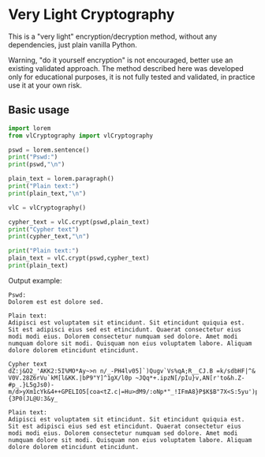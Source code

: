# Very Light Cryptography

This is a "very light" encryption/decryption method, without any dependencies, just plain vanilla Python. 

Warning, "do it yourself encryption" is not encouraged, better use an existing validated approach. The method described here was developed only for educational purposes, it is not fully tested and validated, in practice use it at your own risk. 

## Basic usage

```python
import lorem
from vlCryptography import vlCryptography

pswd = lorem.sentence()
print("Pswd:")
print(pswd,"\n")

plain_text = lorem.paragraph()
print("Plain text:")
print(plain_text,"\n")

vlC = vlCryptography()

cypher_text = vlC.crypt(pswd,plain_text)
print("Cypher text")
print(cypher_text,"\n")

print("Plain text:")
plain_text = vlC.crypt(pswd,cypher_text)
print(plain_text)
```

Output example:

```
Pswd:
Dolorem est est dolore sed. 

Plain text:
Adipisci est voluptatem sit etincidunt. Sit etincidunt quiquia est. Sit est adipisci eius sed est etincidunt. Quaerat consectetur eius modi modi eius. Dolorem consectetur numquam sed dolore. Amet modi numquam dolore sit modi. Quisquam non eius voluptatem labore. Aliquam dolore dolorem etincidunt etincidunt. 

Cypher text
dZ:j&O2_'AKK2:5I%MO*Ay~>n n/_-PH4lv05]`)Qugv`Vs%qA;R__CJ.B =k/sdbHF|^& V0V.28Z6rVu`kM[l&KK.|bP9"Y]^1gX/l0p ~JQq*+.ipzN[/pIu}v,AN[r'to&h.Z-#p_.}L5gJs0)-m/d>yXm1cYk&4++GPELIO5[coa<tZ.c|=Hu>dM9/:oNp*"_!IFmA8}P$K$B"7X<S:5yu')p5[YDUo.4znE@NpA_jO\fA%@`p~`vsox@\RjenNe06vb.KEx):,XM.Nz`[Y6`aaZUs4SvpBf|{3P0(JL@U:3&y_ 

Plain text:
Adipisci est voluptatem sit etincidunt. Sit etincidunt quiquia est. Sit est adipisci eius sed est etincidunt. Quaerat consectetur eius modi modi eius. Dolorem consectetur numquam sed dolore. Amet modi numquam dolore sit modi. Quisquam non eius voluptatem labore. Aliquam dolore dolorem etincidunt etincidunt.
```
